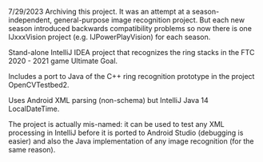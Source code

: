 7/29/2023 Archiving this project. It was an attempt at a season-independent, general-purpose image recognition project. But each new season introduced backwards compatibility problems so now there is one IJxxxVision project (e.g. IJPowerPlayVision) for each season. 

Stand-alone IntelliJ IDEA project that
recognizes the ring stacks in the FTC
2020 - 2021 game Ultimate Goal.

Includes a port to Java of the C++ ring
recognition prototype in the project
OpenCVTestbed2.

Uses Android XML parsing (non-schema) but
IntelliJ Java 14 LocalDateTime.

The project is actually mis-named: it can
be used to test any XML processing in
IntelliJ before it is ported to Android
Studio (debugging is easier) and also the
Java implementation of any image recognition
(for the same reason).
